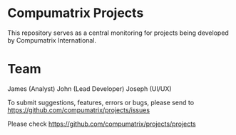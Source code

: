 # Compumatrix Projects

This repository serves as a central monitoring for projects being developed by Compumatrix International.

# Team

James (Analyst)
John (Lead Developer)
Joseph (UI/UX)

To submit suggestions, features, errors or bugs, please send to https://github.com/compumatrix/projects/issues

Please check https://github.com/compumatrix/projects/projects
